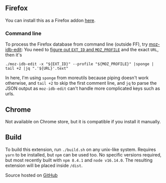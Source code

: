 ## Firefox
You can install this as a Firefox addon [here](https://addons.mozilla.org/en-US/firefox/addon/local-cache/).

### Command line
To process the Firefox database from command line (outside FF), try [moz-idb-edit](https://gitlab.com/ntninja/moz-idb-edit): You need to [figure out `EXT_ID` and `MOZ_PROFILE`](https://stackoverflow.com/a/59923297/3779853) and the exact `URL`, then it's

    ./moz-idb-edit -x "${EXT_ID}" --profile "${MOZ_PROFILE}" |sponge | tail +2 |jq ".'${URL}'.text"
    
In here, I'm using `sponge` from moreutils because piping doesn't work otherwise, and `tail +2` to skip the first comment line, and `jq` to parse the JSON output as `moz-idb-edit` can't handle more complicated keys such as urls.

## Chrome
Not available on Chrome store, but it is compatible if you install it manually.

## Build
To build this extension, run `./build.sh` on any unix-like system. Requires `yarn` to be installed, but `npm` can be used too. No specific versions required, but most recently built with `npm 8.4.1` and `node v16.14.0`. The resulting extension will be placed inside `/dist`.

Source hosted on [GitHub](https://github.com/phil294/local-cache-webextension)
